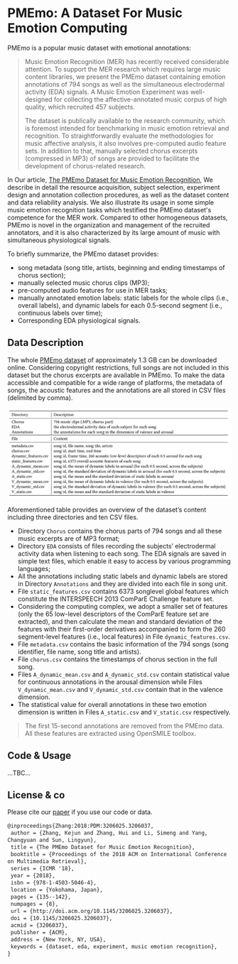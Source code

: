 # PMEmo: A Dataset For Music Emotion Computing
PMEmo is a popular music dataset with emotional annotations: 

> Music Emotion Recognition (MER) has recently received considerable attention. To support the MER research which requires large music content libraries, we present the PMEmo dataset containing emotion annotations of 794 songs as well as the simultaneous electrodermal activity (EDA) signals. A Music Emotion Experiment was well-designed for collecting the affective-annotated music corpus of high quality, which recruited 457 subjects.  
> 
> The dataset is publically available to the research community, which is foremost intended for benchmarking in music emotion retrieval and recognition. To straightforwardly evaluate the methodologies for music affective analysis, it also involves pre-computed audio feature sets. In addition to that, manually selected chorus excerpts (compressed in MP3) of songs are provided to facilitate the development of chorus-related research.

In Our article, [The PMEmo Dataset for Music Emotion Recognition](https://dl.acm.org/citation.cfm?id=3206037), We describe in detail the resource acquisition, subject selection, experiment design and annotation collection procedures, as well as the dataset content and data reliability analysis. We also illustrate its usage in some simple music emotion recognition tasks which testified the PMEmo dataset's competence for the MER work. Compared to other homogeneous datasets, PMEmo is novel in the organization and management of the recruited annotators, and it is also characterized by its large amount of music with simultaneous physiological signals.

To briefly summarize, the PMEmo dataset provides:

* song metadata (song title, artists, beginning and ending timestamps of chorus section);
* manually selected music chorus clips (MP3);
* pre-computed audio features for use in MER tasks;
* manually annotated emotion labels: static labels for the whole clips (i.e., overall labels), and dynamic labels for each 0.5-second segment (i.e., continuous labels over time);
* Corresponding EDA physiological signals.

## Data Description
The whole [PMEmo dataset](http://pmemo.hellohui.cn/) of approximately 1.3 GB can be downloaded online. Considering copyright restrictions,
full songs are not included in this dataset but the chorus
excerpts are available in PMEmo. To make the data accessible and
compatible for a wide range of platforms, the metadata of songs,
the acoustic features and the annotations are all stored in CSV files
(delimited by comma).



![](img/ContentDescription.png)

Aforementioned table provides an overview of the dataset’s content including three directories and ten CSV files. 

* Directory `Chorus` contains the chorus parts of 794 songs and all these music excerpts are of MP3 format; 
* Directory `EDA` consists of files recording the subjects’ electrodermal activity data when listening to each song. The EDA signals are saved in simple text files, which enable it easy to access by various programming languages; 
* All the annotations including static labels and dynamic labels are stored in Directory `Annotations` and they are divided into each file in song unit. 
* File `static_features.csv` contains 6373 songlevel global features which constitute the INTERSPEECH 2013 ComParE Challenge feature set. 
* Considering the computing complex, we adopt a smaller set of features (only the 65 low-level descriptors of the ComParE feature set are extracted), and then calculate the mean and standard deviation of the features with their first-order derivatives accompanied to form the 260 segment-level features (i.e., local features) in File `dynamic_features.csv`.
* File `metadata.csv` contains the basic information of the 794 songs (song identifier, file name, song title and artists). 
* File `chorus.csv` contains the timestamps of chorus section in the full song. 
* Files `A_dynamic_mean.csv` and `A_dynamic_std.csv` contain statistical value for continuous annotations in the arousal dimension while Files `V_dynamic_mean.csv` and `V_dynamic_std.csv` contain that in the valence dimension. 
* The statistical value for overall annotations in these two emotion dimension is written in Files `A_static.csv` and `V_static.csv` respectively.

> The first 15-second annotations are removed from the PMEmo data. All these features are extracted using OpenSMILE toolbox. 

## Code & Usage

...TBC...

## License & co
Please cite our [paper](https://dl.acm.org/citation.cfm?id=3206037) if you use our code or data.

```
@inproceedings{Zhang:2018:PDM:3206025.3206037,
 author = {Zhang, Kejun and Zhang, Hui and Li, Simeng and Yang, Changyuan and Sun, Lingyun},
 title = {The PMEmo Dataset for Music Emotion Recognition},
 booktitle = {Proceedings of the 2018 ACM on International Conference on Multimedia Retrieval},
 series = {ICMR '18},
 year = {2018},
 isbn = {978-1-4503-5046-4},
 location = {Yokohama, Japan},
 pages = {135--142},
 numpages = {8},
 url = {http://doi.acm.org/10.1145/3206025.3206037},
 doi = {10.1145/3206025.3206037},
 acmid = {3206037},
 publisher = {ACM},
 address = {New York, NY, USA},
 keywords = {dataset, eda, experiment, music emotion recognition},
} 
```

